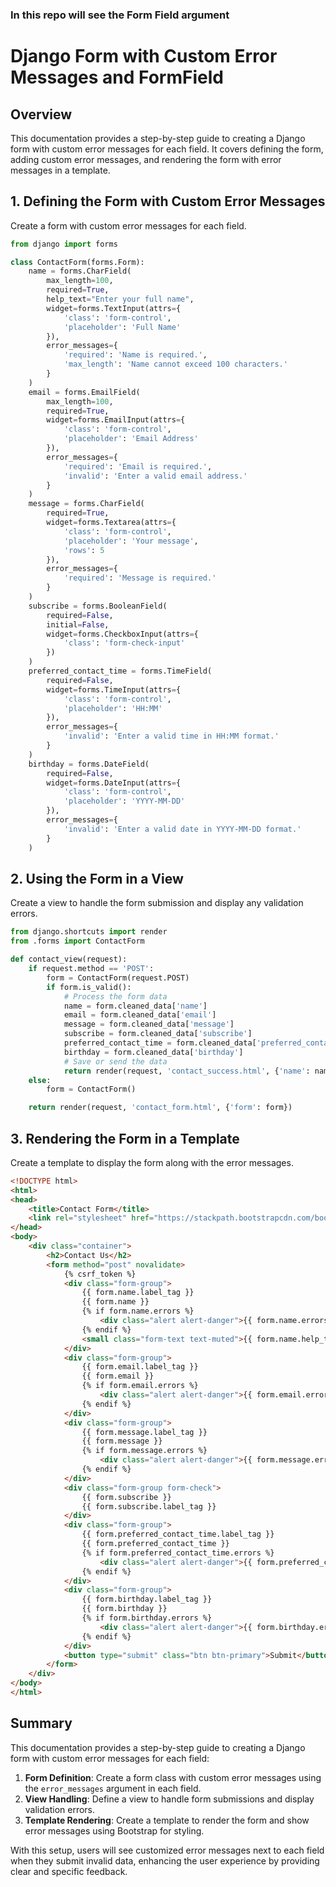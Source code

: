### In this repo will see the Form Field argument


# Django Form with Custom Error Messages and FormField

## Overview

This documentation provides a step-by-step guide to creating a Django form with custom error messages for each field. It covers defining the form, adding custom error messages, and rendering the form with error messages in a template.

## 1. Defining the Form with Custom Error Messages

Create a form with custom error messages for each field.

```python
from django import forms

class ContactForm(forms.Form):
    name = forms.CharField(
        max_length=100,
        required=True,
        help_text="Enter your full name",
        widget=forms.TextInput(attrs={
            'class': 'form-control',
            'placeholder': 'Full Name'
        }),
        error_messages={
            'required': 'Name is required.',
            'max_length': 'Name cannot exceed 100 characters.'
        }
    )
    email = forms.EmailField(
        max_length=100,
        required=True,
        widget=forms.EmailInput(attrs={
            'class': 'form-control',
            'placeholder': 'Email Address'
        }),
        error_messages={
            'required': 'Email is required.',
            'invalid': 'Enter a valid email address.'
        }
    )
    message = forms.CharField(
        required=True,
        widget=forms.Textarea(attrs={
            'class': 'form-control',
            'placeholder': 'Your message',
            'rows': 5
        }),
        error_messages={
            'required': 'Message is required.'
        }
    )
    subscribe = forms.BooleanField(
        required=False,
        initial=False,
        widget=forms.CheckboxInput(attrs={
            'class': 'form-check-input'
        })
    )
    preferred_contact_time = forms.TimeField(
        required=False,
        widget=forms.TimeInput(attrs={
            'class': 'form-control',
            'placeholder': 'HH:MM'
        }),
        error_messages={
            'invalid': 'Enter a valid time in HH:MM format.'
        }
    )
    birthday = forms.DateField(
        required=False,
        widget=forms.DateInput(attrs={
            'class': 'form-control',
            'placeholder': 'YYYY-MM-DD'
        }),
        error_messages={
            'invalid': 'Enter a valid date in YYYY-MM-DD format.'
        }
    )
```

## 2. Using the Form in a View

Create a view to handle the form submission and display any validation errors.

```python
from django.shortcuts import render
from .forms import ContactForm

def contact_view(request):
    if request.method == 'POST':
        form = ContactForm(request.POST)
        if form.is_valid():
            # Process the form data
            name = form.cleaned_data['name']
            email = form.cleaned_data['email']
            message = form.cleaned_data['message']
            subscribe = form.cleaned_data['subscribe']
            preferred_contact_time = form.cleaned_data['preferred_contact_time']
            birthday = form.cleaned_data['birthday']
            # Save or send the data
            return render(request, 'contact_success.html', {'name': name})
    else:
        form = ContactForm()

    return render(request, 'contact_form.html', {'form': form})
```

## 3. Rendering the Form in a Template

Create a template to display the form along with the error messages.

```html
<!DOCTYPE html>
<html>
<head>
    <title>Contact Form</title>
    <link rel="stylesheet" href="https://stackpath.bootstrapcdn.com/bootstrap/4.5.2/css/bootstrap.min.css">
</head>
<body>
    <div class="container">
        <h2>Contact Us</h2>
        <form method="post" novalidate>
            {% csrf_token %}
            <div class="form-group">
                {{ form.name.label_tag }}
                {{ form.name }}
                {% if form.name.errors %}
                    <div class="alert alert-danger">{{ form.name.errors }}</div>
                {% endif %}
                <small class="form-text text-muted">{{ form.name.help_text }}</small>
            </div>
            <div class="form-group">
                {{ form.email.label_tag }}
                {{ form.email }}
                {% if form.email.errors %}
                    <div class="alert alert-danger">{{ form.email.errors }}</div>
                {% endif %}
            </div>
            <div class="form-group">
                {{ form.message.label_tag }}
                {{ form.message }}
                {% if form.message.errors %}
                    <div class="alert alert-danger">{{ form.message.errors }}</div>
                {% endif %}
            </div>
            <div class="form-group form-check">
                {{ form.subscribe }}
                {{ form.subscribe.label_tag }}
            </div>
            <div class="form-group">
                {{ form.preferred_contact_time.label_tag }}
                {{ form.preferred_contact_time }}
                {% if form.preferred_contact_time.errors %}
                    <div class="alert alert-danger">{{ form.preferred_contact_time.errors }}</div>
                {% endif %}
            </div>
            <div class="form-group">
                {{ form.birthday.label_tag }}
                {{ form.birthday }}
                {% if form.birthday.errors %}
                    <div class="alert alert-danger">{{ form.birthday.errors }}</div>
                {% endif %}
            </div>
            <button type="submit" class="btn btn-primary">Submit</button>
        </form>
    </div>
</body>
</html>
```

## Summary

This documentation provides a step-by-step guide to creating a Django form with custom error messages for each field:

1. **Form Definition**: Create a form class with custom error messages using the `error_messages` argument in each field.
2. **View Handling**: Define a view to handle form submissions and display validation errors.
3. **Template Rendering**: Create a template to render the form and show error messages using Bootstrap for styling.

With this setup, users will see customized error messages next to each field when they submit invalid data, enhancing the user experience by providing clear and specific feedback.